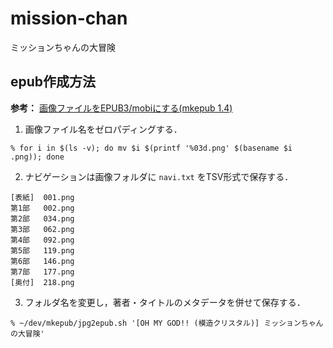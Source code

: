 # mission-chan
ミッションちゃんの大冒険

## epub作成方法
**参考：** [画像ファイルをEPUB3/mobiにする(mkepub 1.4)](http://wakufactory.jp/densho/tools/mkepub.html)

1. 画像ファイル名をゼロパディングする．
```
% for i in $(ls -v); do mv $i $(printf '%03d.png' $(basename $i .png)); done
```
2. ナビゲーションは画像フォルダに `navi.txt` をTSV形式で保存する．
```
[表紙]  001.png
第1部   002.png
第2部   034.png
第3部   062.png
第4部   092.png
第5部   119.png
第6部   146.png
第7部   177.png
[奥付]  218.png
```
3. フォルダ名を変更し，著者・タイトルのメタデータを併せて保存する．
```
% ~/dev/mkepub/jpg2epub.sh '[OH MY GOD!! (模造クリスタル)] ミッションちゃんの大冒険'
```
